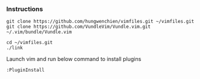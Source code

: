 ### Instructions

```
git clone https://github.com/hungwenchien/vimfiles.git ~/vimfiles.git
git clone https://github.com/VundleVim/Vundle.vim.git ~/.vim/bundle/Vundle.vim

cd ~/vimfiles.git
./link
```

Launch vim and run below command to install plugins
```
:PluginInstall
```
